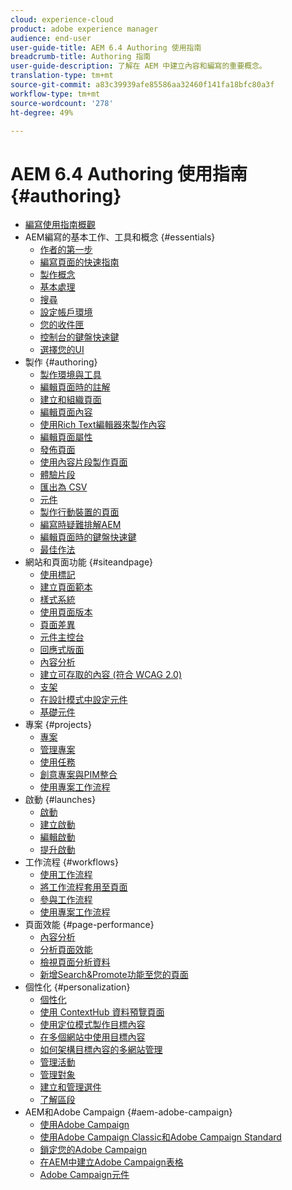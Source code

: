 ```yaml
---
cloud: experience-cloud
product: adobe experience manager
audience: end-user
user-guide-title: AEM 6.4 Authoring 使用指南
breadcrumb-title: Authoring 指南
user-guide-description: 了解在 AEM 中建立內容和編寫的重要概念。
translation-type: tm+mt
source-git-commit: a83c39939afe85586aa32460f141fa18bfc80a3f
workflow-type: tm+mt
source-wordcount: '278'
ht-degree: 49%

---
```



# AEM 6.4 Authoring 使用指南 {#authoring}

+ [編寫使用指南概觀](home.md)
+ AEM編寫的基本工作、工具和概念 {#essentials}
   + [作者的第一步](first-steps.md)
   + [編寫頁面的快速指南](qg-page-authoring.md)
   + [製作概念](author.md)
   + [基本處理](basic-handling.md)
   + [搜尋](search.md)
   + [設定帳戶環境](user-properties.md)
   + [您的收件匣](inbox.md)
   + [控制台的鍵盤快速鍵](keyboard-shortcuts.md)
   + [選擇您的UI](select-ui.md)
+ 製作 {#authoring}
   + [製作環境與工具](author-environment-tools.md)
   + [編輯頁面時的註解](annotations.md)
   + [建立和組織頁面](managing-pages.md)
   + [編輯頁面內容](editing-content.md)
   + [使用Rich Text編輯器來製作內容](rich-text-editor.md)
   + [編輯頁面屬性](editing-page-properties.md)
   + [發佈頁面](publishing-pages.md)
   + [使用內容片段製作頁面](content-fragments.md)
   + [體驗片段](experience-fragments.md)
   + [匯出為 CSV](csv-export.md)
   + [元件](default-components.md)
   + [製作行動裝置的頁面](mobile.md)
   + [編寫時疑難排解AEM](troubleshooting.md)
   + [編輯頁面時的鍵盤快速鍵](page-authoring-keyboard-shortcuts.md)
   + [最佳作法](best-practices.md)
+ 網站和頁面功能 {#siteandpage}
   + [使用標記](tags.md)
   + [建立頁面範本](templates.md)
   + [樣式系統](style-system.md)
   + [使用頁面版本](working-with-page-versions.md)
   + [頁面差異](page-diff.md)
   + [元件主控台](default-components-console.md)
   + [回應式版面](responsive-layout.md)
   + [內容分析](content-insights.md)
   + [建立可存取的內容 (符合 WCAG 2.0)](creating-accessible-content.md)
   + [支架](scaffolding.md)
   + [在設計模式中設定元件](default-components-designmode.md)
   + [基礎元件](default-components-foundation.md)
+ 專案 {#projects}
   + [專案](projects.md)
   + [管理專案](touch-ui-managing-projects.md)
   + [使用任務](task-content.md)
   + [創意專案與PIM整合](managing-product-information.md)
   + [使用專案工作流程](projects-with-workflows.md)
+ 啟動 {#launches}
   + [啟動](launches.md)
   + [建立啟動 ](launches-creating.md)
   + [編輯啟動](launches-editing.md)
   + [提升啟動](launches-promoting.md)
+ 工作流程 {#workflows}
   + [使用工作流程](workflows.md)
   + [將工作流程套用至頁面](workflows-applying.md)
   + [參與工作流程](workflows-participating.md)
   + [使用專案工作流程](projects-with-workflows.md)
+ 頁面效能 {#page-performance}
   + [內容分析](content-insights.md)
   + [分析頁面效能](ci-analyze.md)
   + [檢視頁面分析資料](pa-using.md)
   + [新增Search&amp;Promote功能至您的頁面](search-and-promote.md)
+ 個性化 {#personalization}
   + [個性化](personalization.md)
   + [使用 ContextHub 資料預覽頁面](ch-previewing.md)
   + [使用定位模式製作目標內容](content-targeting-touch.md)
   + [在多個網站中使用目標內容](multisite-support-targeted-content.md)
   + [如何架構目標內容的多網站管理](technical-multisite-targeted.md)
   + [管理活動](activitylib.md)
   + [管理對象](managing-audiences.md)
   + [建立和管理選件](offerlib.md)
   + [了解區段](segmentation-overview.md)
+ AEM和Adobe Campaign {#aem-adobe-campaign}
   + [使用Adobe Campaign](adobe-campaign.md)
   + [使用Adobe Campaign Classic和Adobe Campaign Standard](campaign.md)
   + [鎖定您的Adobe Campaign](target-adobe-campaign.md)
   + [在AEM中建立Adobe Campaign表格](adobe-campaign-forms.md)
   + [Adobe Campaign元件](adobe-campaign-components.md)
